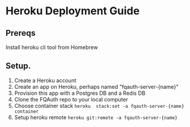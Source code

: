 # Heroku Deployment Guide

## Prereqs

Install heroku cli tool from Homebrew

## Setup.

1. Create a Heroku account
2. Create an app on Heroku, perhaps named "fqauth-server-{name}"
3. Provision this app with a Postgres DB and a Redis DB
4. Clone the FQAuth repo to your local computer
5. Choose container stack `heroku  stack:set -a fqauth-server-{name} container`
6. Setup heroku remote `heroku git:remote -a fqauth-server-{name}`
